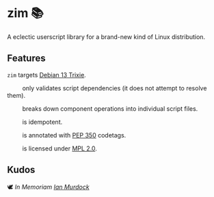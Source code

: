 <!-- This Source Code Form is subject to the terms of the Mozilla Public
   - License, v. 2.0. If a copy of the MPL was not distributed with this
   - file, You can obtain one at https://mozilla.org/MPL/2.0/. -->

# zim 📚
A eclectic userscript library for a brand-new kind of Linux distribution.

## Features
`zim` targets [Debian 13 Trixie](https://wiki.debian.org/DebianTrixie).

&nbsp;&nbsp;&nbsp;&nbsp;&nbsp;&nbsp;&nbsp;&nbsp;&nbsp;only validates script dependencies (it does not attempt to resolve them).

&nbsp;&nbsp;&nbsp;&nbsp;&nbsp;&nbsp;&nbsp;&nbsp;&nbsp;breaks down component operations into individual script files.

&nbsp;&nbsp;&nbsp;&nbsp;&nbsp;&nbsp;&nbsp;&nbsp;&nbsp;is idempotent.

&nbsp;&nbsp;&nbsp;&nbsp;&nbsp;&nbsp;&nbsp;&nbsp;&nbsp;is annotated with [PEP 350](https://peps.python.org/pep-0350/) codetags.

&nbsp;&nbsp;&nbsp;&nbsp;&nbsp;&nbsp;&nbsp;&nbsp;&nbsp;is licensed under [MPL 2.0](https://www.mozilla.org/en-US/MPL/2.0/).

## Kudos
🕊️ *In Memoriam [Ian Murdock](https://www.debian.org/doc/manuals/project-history/manifesto.en.html)*
